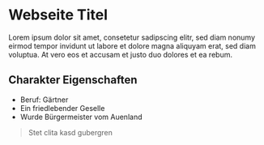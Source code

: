 # Webseite Titel
Lorem ipsum dolor sit amet, consetetur sadipscing elitr, sed diam nonumy eirmod tempor invidunt ut labore et dolore magna aliquyam erat, sed diam voluptua. At vero eos et accusam et justo duo dolores et ea rebum.
## Charakter Eigenschaften
* Beruf: Gärtner
* Ein friedlebender Geselle
* Wurde Bürgermeister vom Auenland
> Stet clita kasd gubergren